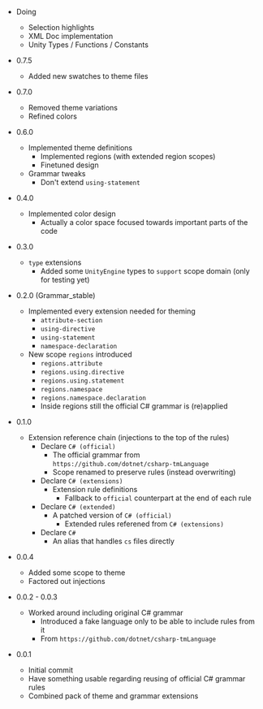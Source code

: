 * Doing
   
    + Selection highlights    
    + XML Doc implementation
    + Unity Types / Functions / Constants

* 0.7.5

    + Added new swatches to theme files

* 0.7.0

    + Removed theme variations
    + Refined colors

* 0.6.0

    + Implemented theme definitions
        + Implemented regions (with extended region scopes)
        + Finetuned design
    + Grammar tweaks
        + Don't extend `using-statement`

* 0.4.0

    + Implemented color design
        + Actually a color space focused towards important parts of the code

* 0.3.0

    + `type` extensions
        + Added some `UnityEngine` types to `support` scope domain (only for testing yet)

* 0.2.0 (Grammar_stable)

    + Implemented every extension needed for theming
        + `attribute-section`    
        + `using-directive`
        + `using-statement`
        + `namespace-declaration`
    + New scope `regions` introduced
        + `regions.attribute`
        + `regions.using.directive`
        + `regions.using.statement`        
        + `regions.namespace`
        + `regions.namespace.declaration`
        + Inside regions still the official C# grammar is (re)applied

* 0.1.0

    + Extension reference chain (injections to the top of the rules)
        + Declare `C# (official)`
            + The official grammar from `https://github.com/dotnet/csharp-tmLanguage`
            + Scope renamed to preserve rules (instead overwriting)
        + Declare `C# (extensions)`
            + Extension rule definitions
                + Fallback to `official` counterpart at the end of each rule
        + Declare `C# (extended)`
            + A patched version of `C# (official)`
                + Extended rules referened from `C# (extensions)`
        + Declare `C#`
            + An alias that handles `cs` files directly

* 0.0.4

    + Added some scope to theme
    + Factored out injections

* 0.0.2 - 0.0.3

    + Worked around including original C# grammar
        + Introduced a fake language only to be able to include rules from it
        + From `https://github.com/dotnet/csharp-tmLanguage`

* 0.0.1

    + Initial commit
    + Have something usable regarding reusing of official C# grammar rules
    + Combined pack of theme and grammar extensions
